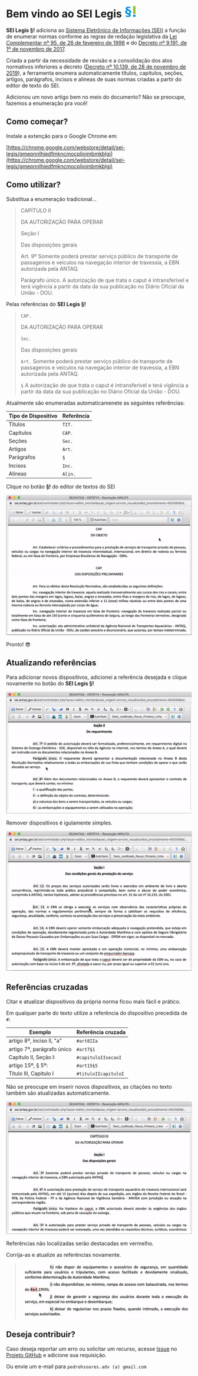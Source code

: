 # Bem vindo ao SEI Legis ![SEI Legis](/img/icon-32.png)

**SEI Legis §!** adiciona ao [Sistema Eletrônico de Informações (SEI)](https://softwarepublico.gov.br/social/sei) a função de enumerar normas conforme as regras de redação legislativa da [Lei Complementar nº 95, de 26 de fevereiro de 1998](http://www.planalto.gov.br/ccivil_03/leis/lcp/lcp95.htm) e do [Decreto nº 9.191, de 1º de novembro de 2017](http://www.planalto.gov.br/ccivil_03/_ato2015-2018/2017/decreto/D9191.htm).

Criada a partir da necessidade de revisão e a consolidação dos atos normativos inferiores a decreto ([Decreto nº 10.139, de 28 de novembro de 2019](http://www.planalto.gov.br/ccivil_03/_ato2019-2022/2019/decreto/D10139.htm)), a ferramenta enumera automaticamente títulos, capítulos, seções, artigos, parágrafos, incisos e alíneas de suas normas criadas a partir do editor de texto do SEI.

Adicionou um novo artigo bem no meio do documento? Não se preocupe, fazemos a enumeração pra você!

## Como começar?

Instale a extenção para o Google Chrome em:

[https://chrome.google.com/webstore/detail/sei-legis/gmepnnlhjedfmkncmocpljoimbmkblgj](https://chrome.google.com/webstore/detail/sei-legis/gmepnnlhjedfmkncmocpljoimbmkblgj)

## Como utilizar?

 Substitua a enumeração tradicional...

> CAPÍTULO II
>
> DA AUTORIZAÇÃO PARA OPERAR
> 
> Seção I
>
> Das disposições gerais
> 
> Art. 9º Somente poderá prestar serviço público de transporte de passageiros e veículos na navegação interior de travessia, a EBN autorizada pela ANTAQ.
>
> Parágrafo único. A autorização de que trata o caput é intransferível e terá vigência a partir da data da sua publicação no Diário Oficial da União - DOU.

Pelas referências do **SEI Legis §!**

> `CAP.`
>
> DA AUTORIZAÇÃO PARA OPERAR
> 
> `Sec.`
>
> Das disposições gerais
> 
> `Art.` Somente poderá prestar serviço público de transporte de passageiros e veículos na navegação interior de travessia, a EBN autorizada pela ANTAQ.
>
> `§` A autorização de que trata o caput é intransferível e terá vigência a partir da data da sua publicação no Diário Oficial da União - DOU.

Atualmente são enumeradas automaticamenete as seguintes referências:

| Tipo de Dispositivo  |  Referência  |
| ------------------- | ------------------- |
|  Títulos |  `TIT.` |
|  Capítulos |  `CAP.` |
|  Seções |  `Sec.` |
|  Artigos |  `Art.` |
|  Parágrafos |  `§` |
|  Incisos |  `Inc.` |
|  Alíneas |  `Alin.` |

Clique no botão **§!** do editor de textos do SEI

![Tela 1](/img/tela-1.01.gif) 

Pronto! :sunglasses:

## Atualizando referências

Para adicionar novos dispositivos, adicionei a referência desejada e clique novamente no botão do **SEI Legis §!**

![Tela 2](/img/tela-2.01.gif) 

Remover dispositivos é igulamente simples.

![Tela 3](/img/tela-3.01.gif) 

## Referências cruzadas

Citar e atualizar dispositivos da própria norma ficou mais fácil e prático.

Em qualquer parte do texto utilize a referência do dispositivo precedida de `#`:

| Exemplo  |  Referência cruzada  |
| ------------------- | ------------------- |
|  artigo 8º, inciso II, "a" |  `#art8IIa` |
|  artigo 7º, parágrafo único |  `#art7§1` |
|  Capítulo II, Seção I: |  `#capituloIIsecaoI` |
|  artigo 15º, § 5º: |  `#art15§5` |
|  Título III, Capítulo I |  `#tituloIIcapituloI` |

Não se preocupe em inserir novos dispositivos, as citações no texto também são atualizadas automaticamente.

![Tela 4](/img/tela-4.01.gif) 

Referências não localizadas serão destacadas em vermelho.

Corrija-as e atualize as referências novamente.

> ![Tela 5](/img/tela-5.01.gif) 

## Deseja contribuir?

Caso deseja reportar um erro ou solicitar um recurso, acesse [Issue](https://github.com/pedrohsoaresadv/sei-legis/issues) no [Projeto GitHub](https://github.com/pedrohsoaresadv/sei-legis/) e adicione sua requisição.

Ou envie um e-mail para `pedrohsoares.adv (a) gmail.com`
